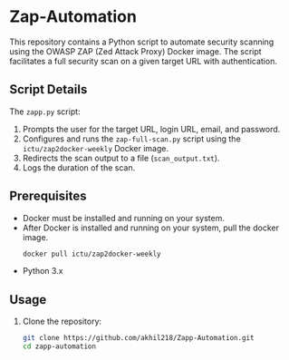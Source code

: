 # Zap-Automation

This repository contains a Python script to automate security scanning using the OWASP ZAP (Zed Attack Proxy) Docker image. The script facilitates a full security scan on a given target URL with authentication.

## Script Details

The `zapp.py` script:

1. Prompts the user for the target URL, login URL, email, and password.
2. Configures and runs the `zap-full-scan.py` script using the `ictu/zap2docker-weekly` Docker image.
3. Redirects the scan output to a file (`scan_output.txt`).
4. Logs the duration of the scan.

## Prerequisites

- Docker must be installed and running on your system.
- After Docker is installed and running on your system, pull the docker image.
  ```bash
  docker pull ictu/zap2docker-weekly
- Python 3.x

## Usage

1. Clone the repository:
   ```bash
   git clone https://github.com/akhil218/Zapp-Automation.git
   cd zapp-automation
